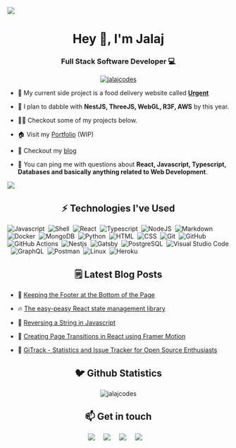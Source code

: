 ![](https://github.com/codewithjalaj/codewithjalaj/blob/master/my.svg)

<h1 align="center">Hey 👋, I'm Jalaj</h1>
<h3 align="center">Full Stack Software Developer 💻</h3>

<p align="center"> <a href="https://github.com/jalajcodes"><img src="https://camo.githubusercontent.com/dc2d0b48d6059978eff55d24142349883c54abb46ccc2adecbf22bf585e4fb86/68747470733a2f2f6b6f6d617265762e636f6d2f67687076632f3f757365726e616d653d68617273686373706572" alt="jalajcodes" /></a> </p>

- 🔭 My current side project is a food delivery website called **[Urgent](https://github.com/jalajcodes/urgent-backend)** 

- 🌱 I plan to dabble with **NestJS, ThreeJS, WebGL, R3F, AWS** by this year.

- 👨‍💻 Checkout some of my projects below.

- 🏠 Visit my [Portfolio](https://jalaj.codes/) (WIP)

- 📝 Checkout my [blog](https://blog.jalaj.codes/)

- 💬 You can ping me with questions about **React, Javascript, Typescript, Databases and basically anything related to Web Development**.

<!-- - 📫 Reach out to me via twitter or email (scroll down for links). -->

<p align="center">
   
![](https://github.com/jalajcodes/jalajcodes/blob/master/github-user-contribution.svg)

</p>

<h2 align="center">⚡️ Technologies I've Used</h2>
<p align="center">
  
   
![Javascript](https://img.shields.io/badge/-Javascript-05122A?style=flat&logo=javascript)&nbsp;
![Shell](https://img.shields.io/badge/Shell-05122A?style=flat&logo=gnu-bash&logoColor=white)&nbsp;
![React](https://img.shields.io/badge/-React-05122A?style=flat&logo=react)&nbsp;
![Typescript](https://img.shields.io/badge/-Typescript-05122A?style=flat&logo=typescript)&nbsp;
![NodeJS](https://img.shields.io/badge/-NodeJS-05122A?style=flat&logo=nodejs)&nbsp;
![Markdown](https://img.shields.io/badge/-Markdown-05122A?style=flat&logo=markdown)&nbsp;
![Docker](https://img.shields.io/badge/-Docker-05122A?style=flat&logo=docker)&nbsp;
![MongoDB](https://img.shields.io/badge/-MongoDB-05122A?style=flat&logo=mongodb)&nbsp;
![Python](https://img.shields.io/badge/-Python-05122A?style=flat&logo=python)&nbsp;
![HTML](https://img.shields.io/badge/-Html-05122A?style=flat&logo=html5)&nbsp;
![CSS](https://img.shields.io/badge/-Css-05122A?style=flat&logo=css3)&nbsp;
![Git](https://img.shields.io/badge/-Git-05122A?style=flat&logo=git)&nbsp;
![GitHub](https://img.shields.io/badge/-GitHub-05122A?style=flat&logo=github)&nbsp;
![GitHub Actions](https://img.shields.io/badge/GitHub%20Actions%20-05122A?style=flat&logo=github-actions)&nbsp;
![Nestjs](https://img.shields.io/badge/NestJS-05122A?style=flat&logo=nestjs)&nbsp;
![Gatsby](https://img.shields.io/badge/-Gatsby-05122A?style=flat&logo=gatsby)&nbsp;
![PostgreSQL](https://img.shields.io/badge/-PostgreSQL-05122A?style=flat&logo=postgresql)&nbsp;
![Visual Studio Code](https://img.shields.io/badge/-Visual%20Studio%20Code-05122A?style=flat&logo=visual-studio-code&logoColor=007ACC)&nbsp;
![GraphQL](https://img.shields.io/badge/-GraphQL-05122A?style=flat&logo=graphql)&nbsp;
![Postman](https://img.shields.io/badge/-Postman-05122A?style=flat&logo=postman)&nbsp;
![Linux](https://img.shields.io/badge/-Linux-05122A?style=flat&logo=linux)&nbsp;
![Heroku](https://img.shields.io/badge/-Heroku-05122A?style=flat&logo=heroku)&nbsp;
</p>

<h2 align="center">🗒️ Latest Blog Posts </h2>
<!-- BLOG-POST-LIST:START -->
 
 - 💯 [Keeping the Footer at the Bottom of the Page](https://blog.jalaj.codes/keeping-the-footer-at-the-bottom-of-the-page-ckpl32krw0hmhz0s1ecjr4asu)
 
 - 🔥 [The easy-peasy React state management library](https://blog.jalaj.codes/the-easy-peasy-react-state-management-library-ckp16vfuq0mhqcrs17r3c237x)
 
 - 💫 [Reversing a String in Javascript](https://blog.jalaj.codes/reversing-a-string-in-javascript-ckp12d1000lb2crs171icg5nr)
 
 - 🚀 [Creating Page Transitions in React using Framer Motion](https://blog.jalaj.codes/creating-page-transitions-in-react-using-framer-motion-ckolcx5hh06zv3js15642fi06)
 
 - 🌮 [GiTrack - Statistics and Issue Tracker for Open Source Enthusiasts](https://blog.jalaj.codes/gitrack-statistics-and-issue-tracker-for-open-source-enthusiasts-cklnsnr1z01mg95s1fcqwbmm5)<!-- BLOG-POST-LIST:END -->

<h2 align="center">🐦 Github Statistics </h2>
<p align="center">
<img src="https://github-readme-stats.vercel.app/api?username=jalajcodes&layout=compact&hide=html" alt="jalajcodes" />
</p>
<!-- <p align="center"> -->
<!--   <img src="https://github-readme-streak-stats.herokuapp.com/?user=jalajcodes&layout=compact" /> -->
<!--</p> -->

<h2 align="center">📫 Get in touch</h2>
<p align="center">
   <a target="_blank"href="https://twitter.com/jalajcodes"><img src="https://img.shields.io/badge/twitter-%231DA1F2.svg?&style=for-the-badge&logo=twitter&logoColor=white" /></a>&nbsp;&nbsp;&nbsp;&nbsp;
  <a href="mailto:jalaj799@gmail.com?subject=Hello%20Jalaj,%20From%20Github"><img src="https://img.shields.io/badge/gmail-%23D14836.svg?&style=for-the-badge&logo=gmail&logoColor=white" /></a>&nbsp;&nbsp;&nbsp;&nbsp;
  <a target="_blank"href="https://www.linkedin.com/in/jalajgupta"><img src="https://img.shields.io/badge/linkedin-%230077B5.svg?&style=for-the-badge&logo=linkedin&logoColor=white" /></a>&nbsp;&nbsp;&nbsp;&nbsp;
  <a href="https://www.instagram.com/jalajcodes/"><img src="https://img.shields.io/badge/instagram-%23D14836.svg?&style=for-the-badge&logo=instagram&logoColor=pink" /></a>&nbsp;&nbsp;&nbsp;&nbsp;
</p>

<!-- <h2 align="center">Thankyou for visiting! 😼:wink:</h2>
<p align="center"> -->
<!-- <img src='https://placekitten.com/200/300' title="Kitten" alt="Please refresh the page if the cat doesn't show up."> -->
<!-- </p> -->
